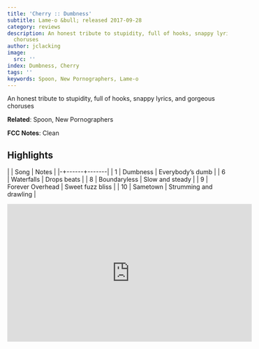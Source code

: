 ```yaml
---
title: 'Cherry :: Dumbness'
subtitle: Lame-o &bull; released 2017-09-28
category: reviews
description: An honest tribute to stupidity, full of hooks, snappy lyrics, and gorgeous
  choruses
author: jclacking
image:
  src: ''
index: Dumbness, Cherry
tags: ''
keywords: Spoon, New Pornographers, Lame-o
---
```

An honest tribute to stupidity, full of hooks, snappy lyrics, and gorgeous choruses<!--more-->

**Related**: Spoon, New Pornographers

**FCC Notes**: Clean

## Highlights

| | Song | Notes |
|-+------+-------|
| 1 | Dumbness | Everybody’s dumb |
| 6 | Waterfalls | Drops beats |
| 8 | Boundaryless | Slow and steady |
| 9 | Forever Overhead | Sweet fuzz bliss |
| 10 | Sametown | Strumming and drawling |

<div class="tlo-detail-video"><iframe width="560" height="315" src="https://www.youtube.com/embed/B4-9pnsvm3A" frameborder="0" allow="autoplay; encrypted-media" allowfullscreen></iframe></div>

